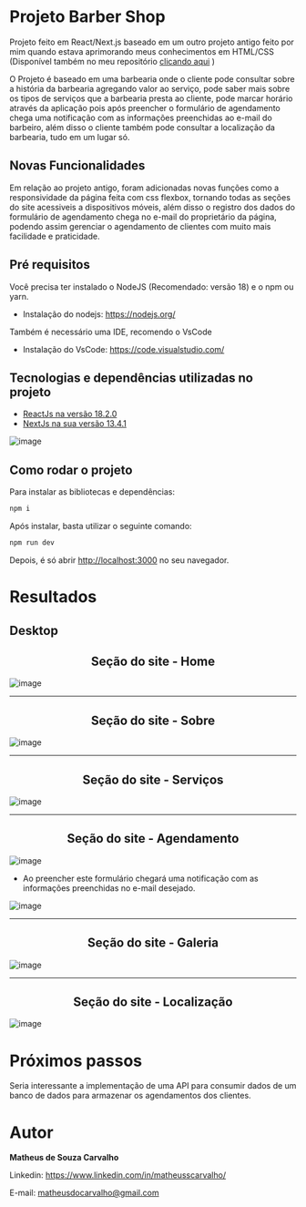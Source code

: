 # Projeto Barber Shop

Projeto feito em React/Next.js baseado em um outro projeto antigo feito por mim quando estava aprimorando meus conhecimentos em HTML/CSS (Disponível também no meu repositório [clicando aqui](https://github.com/matheusscarvalho1/Barber-Shop) )

O Projeto é baseado em uma barbearia onde o cliente pode consultar sobre a história da barbearia agregando valor ao serviço, pode saber mais sobre os tipos de serviços que a barbearia presta ao cliente, pode marcar horário através da aplicação pois após preencher o formulário de agendamento chega uma notificação com as informações preenchidas ao e-mail do barbeiro, além disso o cliente também pode consultar a localização da barbearia, tudo em um lugar só.

## Novas Funcionalidades

Em relação ao projeto antigo, foram adicionadas novas funções como a responsividade da página feita com css flexbox, tornando todas as seções do site acessiveis a dispositivos móveis, além disso o registro dos dados do formulário de agendamento chega no e-mail do proprietário da página, podendo assim gerenciar o agendamento de clientes com muito mais facilidade e praticidade.

## Pré requisitos

Você precisa ter instalado o NodeJS (Recomendado: versão 18) e o npm ou yarn.

- Instalação do nodejs: https://nodejs.org/

Também é necessário uma IDE, recomendo o VsCode

- Instalação do VsCode: https://code.visualstudio.com/


## Tecnologias e dependências utilizadas no projeto

- [ReactJs na versão 18.2.0](https://github.com/facebook/react)
- [NextJs na sua versão 13.4.1](https://github.com/vercel/next.js)

![image](https://github.com/matheusscarvalho1/Projeto-Barber-Shop/assets/73304785/c07d652f-6bd6-46b4-ab46-e9efdcb39221)


## Como rodar o projeto

Para instalar as bibliotecas e dependências:

```bash
npm i
```

Após instalar, basta utilizar o seguinte comando:

```bash
npm run dev
```

Depois, é só abrir [http://localhost:3000](http://localhost:3000) no seu navegador.

# Resultados

## Desktop

<b><h2 align="center">Seção do site - Home</h2></b>

![image](https://github.com/matheusscarvalho1/Projeto-Barber-Shop/assets/73304785/2a54ff7f-b90c-4e31-8d95-5f38540a6700)


<hr>
<b><h2 align="center">Seção do site - Sobre</h2></b>

![image](https://github.com/matheusscarvalho1/Projeto-Barber-Shop/assets/73304785/9c3f22fe-e8c9-45c5-8bf6-f378dd6d8119)


<hr>
<b><h2 align="center">Seção do site - Serviços</h2></b>

![image](https://github.com/matheusscarvalho1/Projeto-Barber-Shop/assets/73304785/30c01bcd-543b-4457-8380-9621cbe110d9)




<hr>
<b><h2 align="center">Seção do site - Agendamento</h2></b>

![image](https://user-images.githubusercontent.com/73304785/224450864-cbaef472-24d7-4106-94e6-92519ebb9771.png)

- Ao preencher este formulário chegará uma notificação com as informações preenchidas no e-mail desejado.

![image](https://github.com/matheusscarvalho1/Projeto-Barber-Shop/assets/73304785/d60ac997-fb5d-4977-b3a4-7e0cf4e34ebd)


<hr>
<b><h2 align="center">Seção do site - Galeria</h2></b>

![image](https://github.com/matheusscarvalho1/Projeto-Barber-Shop/assets/73304785/6cd1a2d5-5903-452e-98c8-4541f55b0bcd)


<hr>
<b><h2 align="center">Seção do site - Localização</h2></b>

![image](https://github.com/matheusscarvalho1/Projeto-Barber-Shop/assets/73304785/6aeebb3a-f426-47e9-9ae5-20c604395234)


# Próximos passos

Seria interessante a implementação de uma API para consumir dados de um banco de dados para armazenar os agendamentos dos clientes.

# Autor

<b>Matheus de Souza Carvalho</b>

Linkedin:
https://www.linkedin.com/in/matheusscarvalho/

E-mail:
matheusdocarvalho@gmail.com
